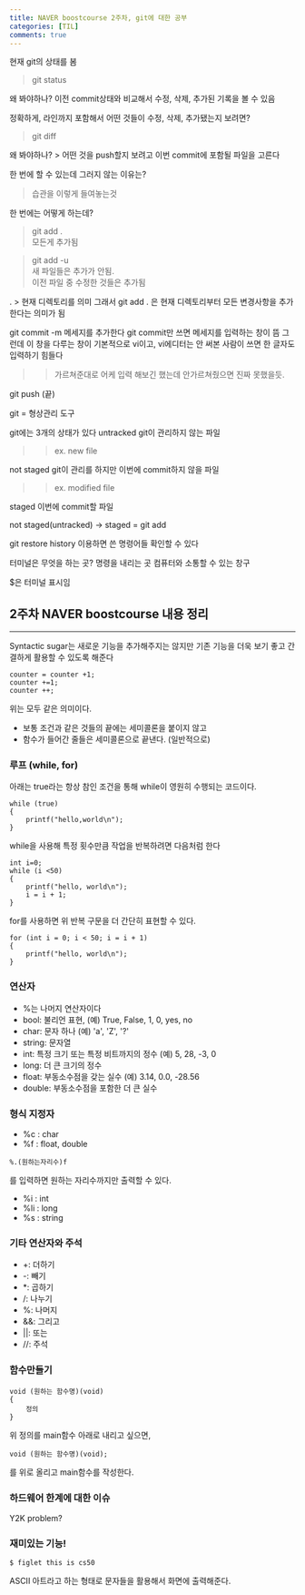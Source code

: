 ```yaml
---
title: NAVER boostcourse 2주차, git에 대한 공부
categories: [TIL]
comments: true
---
```

현재 git의 상태를 봄
>git status   
   

왜 봐야하나? 이전 commit상태와 비교해서 수정, 삭제, 추가된 기록을 볼 수 있음   

정확하게, 라인까지 포함해서 어떤 것들이 수정, 삭제, 추가됐는지 보려면?
>git diff   

왜 봐야하나? > 어떤 것을 push할지 보려고
이번 commit에 포함될 파일을 고른다

한 번에 할 수 있는데 그러지 않는 이유는?
> 습관을 이렇게 들여놓는것

한 번에는 어떻게 하는데?
> git add .   
 모든게 추가됨   

> git add -u   
새 파일들은 추가가 안됨.   
이전 파일 중 수정한 것들은 추가됨

. > 현재 디렉토리를 의미
그래서 git add . 은 현재 디렉토리부터 모든 변경사항을 추가한다는 의미가 됨

git commit -m
메세지를 추가한다
git commit만 쓰면 메세지를 입력하는 창이 뜸
그런데 이 창을 다루는 창이 기본적으로 vi이고,
vi에디터는 안 써본 사람이 쓰면 한 글자도 입력하기 힘들다
>>가르쳐준대로 어케 입력 해보긴 했는데 안가르쳐줬으면 진짜 못했을듯.

git push
(끝)





git = 형상관리 도구

git에는 3개의 상태가 있다
untracked
git이 관리하지 않는 파일
>>ex. new file

not staged
git이 관리를 하지만 이번에 commit하지 않을 파일
>>ex. modified file

staged
이번에 commit할 파일

not staged(untracked) -> staged = git add

git restore
history 이용하면 쓴 명령어들 확인할 수 있다


터미널은 무엇을 하는 곳?
명령을 내리는 곳
컴퓨터와 소통할 수 있는 창구

$은 터미널 표시임


## 2주차 NAVER boostcourse 내용 정리
---
Syntactic sugar는 새로운 기능을 추가해주지는 않지만 기존 기능을 더욱 보기 좋고 간결하게 활용할 수 있도록 해준다
```
counter = counter +1;
counter +=1;
counter ++;
```
위는 모두 같은 의미이다.

- 보통 조건과 같은 것들의 끝에는 세미콜론을 붙이지 않고   
- 함수가 들어간 줄들은 세미콜론으로 끝낸다. (일반적으로)

### 루프 (while, for)
아래는 true라는 항상 참인 조건을 통해 while이 영원히 수행되는 코드이다.
```
while (true)
{
    printf("hello,world\n");
}
```
while을 사용해 특정 횟수만큼 작업을 반복하려면 다음처럼 한다
```
int i=0;
while (i <50)
{
    printf("hello, world\n");
    i = i + 1;
}
```
for를 사용하면 위 반복 구문을 더 간단히 표현할 수 있다.
```
for (int i = 0; i < 50; i = i + 1)
{
    printf("hello, world\n");
}
```

### 연산자
- %는 나머지 연산자이다
- bool: 불리언 표현, (예) True, False, 1, 0, yes, no
- char: 문자 하나 (예) 'a', 'Z', '?'
- string: 문자열
- int: 특정 크기 또는 특정 비트까지의 정수 (예) 5, 28, -3, 0
- long: 더 큰 크기의 정수
- float: 부동소수점을 갖는 실수 (예) 3.14, 0.0, -28.56
- double: 부동소수점을 포함한 더 큰 실수

### 형식 지정자
- %c : char
- %f : float, double
```
%.(원하는자리수)f
```
를 입력하면 원하는 자리수까지만 출력할 수 있다.
- %i : int
- %li : long
- %s : string

### 기타 연산자와 주석
- +: 더하기
- -: 빼기
- *: 곱하기
- /: 나누기
- %: 나머지
- &&: 그리고
- ||: 또는
- //: 주석

### 함수만들기
```
void (원하는 함수명)(void)
{
    정의
}
```
위 정의를 main함수 아래로 내리고 싶으면,
```
void (원하는 함수명)(void);
```
를 위로 올리고 main함수를 작성한다.

### 하드웨어 한계에 대한 이슈
Y2K problem?

### 재미있는 기능!
```
$ figlet this is cs50
```
ASCII 아트라고 하는 형태로 문자들을 활용해서 화면에 출력해준다.